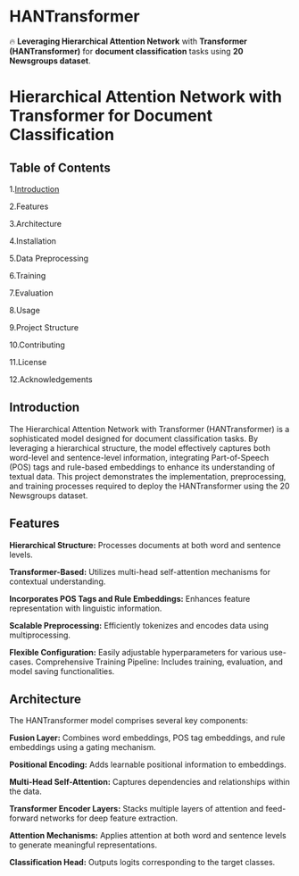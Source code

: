 # HANTransformer
🔥 __Leveraging Hierarchical Attention Network__ with __Transformer (HANTransformer)__ for __document classification__ tasks using __20 Newsgroups dataset__.

# Hierarchical Attention Network with Transformer for Document Classification



## Table of Contents
1.[Introduction](#introduction)

2.Features

3.Architecture

4.Installation

5.Data Preprocessing

6.Training

7.Evaluation

8.Usage

9.Project Structure

10.Contributing

11.License

12.Acknowledgements


## Introduction <a name="introduction"></a>
The Hierarchical Attention Network with Transformer (HANTransformer) is a sophisticated model designed for document classification tasks. By leveraging a hierarchical structure, the model effectively captures both word-level and sentence-level information, integrating Part-of-Speech (POS) tags and rule-based embeddings to enhance its understanding of textual data. This project demonstrates the implementation, preprocessing, and training processes required to deploy the HANTransformer using the 20 Newsgroups dataset.

## Features

__Hierarchical Structure:__ Processes documents at both word and sentence levels.

__Transformer-Based:__ Utilizes multi-head self-attention mechanisms for contextual understanding.

__Incorporates POS Tags and Rule Embeddings:__ Enhances feature representation with linguistic information.

__Scalable Preprocessing:__ Efficiently tokenizes and encodes data using multiprocessing.

__Flexible Configuration:__ Easily adjustable hyperparameters for various use-cases.
Comprehensive Training Pipeline: Includes training, evaluation, and model saving functionalities.

## Architecture
The HANTransformer model comprises several key components:

__Fusion Layer:__ Combines word embeddings, POS tag embeddings, and rule embeddings using a gating mechanism.

__Positional Encoding:__ Adds learnable positional information to embeddings.

__Multi-Head Self-Attention:__ Captures dependencies and relationships within the data.

__Transformer Encoder Layers:__ Stacks multiple layers of attention and feed-forward networks for deep feature extraction.

__Attention Mechanisms:__ Applies attention at both word and sentence levels to generate meaningful representations.

__Classification Head:__ Outputs logits corresponding to the target classes.
